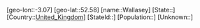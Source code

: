 ﻿---
location: [52.58,-3.07]
type: City
tags:
- geo/City


SpocWebEntityId: 35420
isDeleted: false
confidential: public

---
[geo-lon::-3.07]
[geo-lat::52.58]
[name::Wallasey]
[State::]
[Country::[United_Kingdom](geo/Continent/Europe/United_Kingdom.md)]
[StateId::]
[Population::]
[Unknown::]

